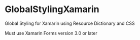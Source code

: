 # GlobalStylingXamarin

Global Styling for Xamarin using Resource Dictionary and CSS

Must use Xamarin Forms version 3.0 or later
